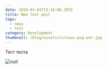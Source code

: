 ```yaml
---
date: 2019-03-01T13:16:06.297Z
title: New test post
tags:
  - news
  - test
category: Development
thumbnail: /blog/assets/curious-pug-pet.jpg
---
```

Тест теста

![null](/blog/assets/img3.png)
